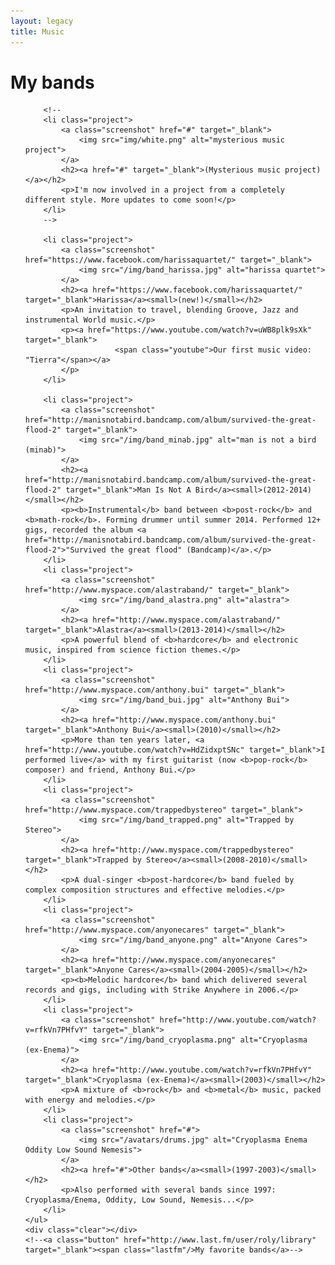 ```yaml
---
layout: legacy
title: Music
---
```


<div id="bands" class="content thumbs">
	<h1 id="mybands">My bands</h1>
	<ul class="items">

		<!--
		<li class="project">
			<a class="screenshot" href="#" target="_blank">
				<img src="img/white.png" alt="mysterious music project">
			</a>
			<h2><a href="#" target="_blank">(Mysterious music project)</a></h2>
			<p>I'm now involved in a project from a completely different style. More updates to come soon!</p>
		</li>
		-->

		<li class="project">
			<a class="screenshot" href="https://www.facebook.com/harissaquartet/" target="_blank">
				<img src="/img/band_harissa.jpg" alt="harissa quartet">
			</a>
			<h2><a href="https://www.facebook.com/harissaquartet/" target="_blank">Harissa</a><small>(new!)</small></h2>
			<p>An invitation to travel, blending Groove, Jazz and instrumental World music.</p>
			<p><a href="https://www.youtube.com/watch?v=uWB8plk9sXk" target="_blank">
						<span class="youtube">Our first music video: "Tierra"</span></a>
			</p>
		</li>

		<li class="project">
			<a class="screenshot" href="http://manisnotabird.bandcamp.com/album/survived-the-great-flood-2" target="_blank">
				<img src="/img/band_minab.jpg" alt="man is not a bird (minab)">
			</a>
			<h2><a href="http://manisnotabird.bandcamp.com/album/survived-the-great-flood-2" target="_blank">Man Is Not A Bird</a><small>(2012-2014)</small></h2>
			<p><b>Instrumental</b> band between <b>post-rock</b> and <b>math-rock</b>. Forming drummer until summer 2014. Performed 12+ gigs, recorded the album <a href="http://manisnotabird.bandcamp.com/album/survived-the-great-flood-2">"Survived the great flood" (Bandcamp)</a>.</p>
		</li>
		<li class="project">
			<a class="screenshot" href="http://www.myspace.com/alastraband/" target="_blank">
				<img src="/img/band_alastra.png" alt="alastra">
			</a>
			<h2><a href="http://www.myspace.com/alastraband/" target="_blank">Alastra</a><small>(2013-2014)</small></h2>
			<p>A powerful blend of <b>hardcore</b> and electronic music, inspired from science fiction themes.</p>
		</li>
		<li class="project">
			<a class="screenshot" href="http://www.myspace.com/anthony.bui" target="_blank">
				<img src="/img/band_bui.jpg" alt="Anthony Bui">
			</a>
			<h2><a href="http://www.myspace.com/anthony.bui" target="_blank">Anthony Bui</a><small>(2010)</small></h2>
			<p>More than ten years later, <a href="http://www.youtube.com/watch?v=HdZidxptSNc" target="_blank">I performed live</a> with my first guitarist (now <b>pop-rock</b> composer) and friend, Anthony Bui.</p>
		</li>
		<li class="project">
			<a class="screenshot" href="http://www.myspace.com/trappedbystereo" target="_blank">
				<img src="/img/band_trapped.png" alt="Trapped by Stereo">
			</a>
			<h2><a href="http://www.myspace.com/trappedbystereo" target="_blank">Trapped by Stereo</a><small>(2008-2010)</small></h2>
			<p>A dual-singer <b>post-hardcore</b> band fueled by complex composition structures and effective melodies.</p>
		</li>
		<li class="project">
			<a class="screenshot" href="http://www.myspace.com/anyonecares" target="_blank">
				<img src="/img/band_anyone.png" alt="Anyone Cares">
			</a>
			<h2><a href="http://www.myspace.com/anyonecares" target="_blank">Anyone Cares</a><small>(2004-2005)</small></h2>
			<p><b>Melodic hardcore</b> band which delivered several records and gigs, including with Strike Anywhere in 2006.</p>
		</li>
		<li class="project">
			<a class="screenshot" href="http://www.youtube.com/watch?v=rfkVn7PHfvY" target="_blank">
				<img src="/img/band_cryoplasma.png" alt="Cryoplasma (ex-Enema)">
			</a>
			<h2><a href="http://www.youtube.com/watch?v=rfkVn7PHfvY" target="_blank">Cryoplasma (ex-Enema)</a><small>(2003)</small></h2>
			<p>A mixture of <b>rock</b> and <b>metal</b> music, packed with energy and melodies.</p>
		</li>
		<li class="project">
			<a class="screenshot" href="#">
				<img src="/avatars/drums.jpg" alt="Cryoplasma Enema Oddity Low Sound Nemesis">
			</a>
			<h2><a href="#">Other bands</a><small>(1997-2003)</small></h2>
			<p>Also performed with several bands since 1997: Cryoplasma/Enema, Oddity, Low Sound, Nemesis...</p>
		</li>
	</ul>
	<div class="clear"></div>
	<!--<a class="button" href="http://www.last.fm/user/roly/library" target="_blank"><span class="lastfm"/>My favorite bands</a>-->
</div>
